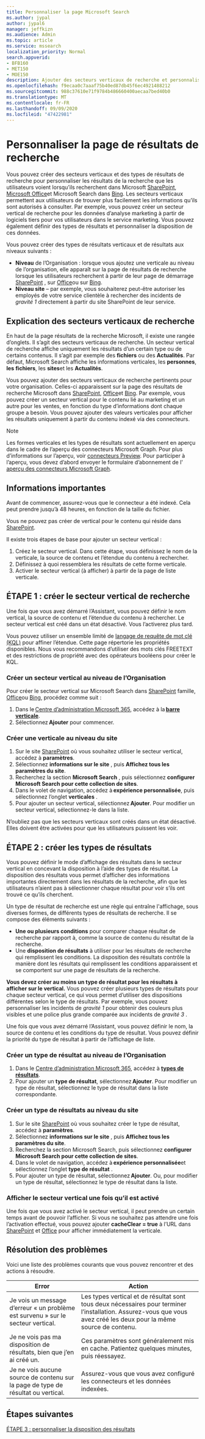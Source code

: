 ```yaml
---
title: Personnaliser la page Microsoft Search
ms.author: jypal
author: jypal6
manager: jeffkizn
ms.audience: Admin
ms.topic: article
ms.service: mssearch
localization_priority: Normal
search.appverid:
- BFB160
- MET150
- MOE150
description: Ajouter des secteurs verticaux de recherche et personnaliser les résultats de la recherche
ms.openlocfilehash: f9ecaa0c7aaaf75b40ed87db45f6ec4921488212
ms.sourcegitcommit: 988c37610e71f9784b486660400aecaa7bed40b0
ms.translationtype: MT
ms.contentlocale: fr-FR
ms.lasthandoff: 09/09/2020
ms.locfileid: "47422981"
---
```

# <a name="customize-the-search-results-page"></a>Personnaliser la page de résultats de recherche

Vous pouvez créer des secteurs verticaux et des types de résultats de recherche pour personnaliser les résultats de la recherche que les utilisateurs voient lorsqu’ils recherchent dans Microsoft [SharePoint](https://sharepoint.com/), [Microsoft Office](https://office.com)et Microsoft Search dans [Bing](https://bing.com). Les secteurs verticaux permettent aux utilisateurs de trouver plus facilement les informations qu’ils sont autorisés à consulter. Par exemple, vous pouvez créer un secteur vertical de recherche pour les données d’analyse marketing à partir de logiciels tiers pour vos utilisateurs dans le service marketing. Vous pouvez également définir des types de résultats et personnaliser la disposition de ces données.  

Vous pouvez créer des types de résultats verticaux et de résultats aux niveaux suivants :

- **Niveau** de l’Organisation : lorsque vous ajoutez une verticale au niveau de l’organisation, elle apparaît sur la page de résultats de recherche lorsque les utilisateurs recherchent à partir de leur page de démarrage [SharePoint](https://sharepoint.com/) , sur [Office](https://office.com)ou sur [Bing](https://bing.com).
- **Niveau site** – par exemple, vous souhaiterez peut-être autoriser les employés de votre service clientèle à rechercher des incidents de *gravité 1* directement à partir du site SharePoint de leur service.

## <a name="search-verticals-explained"></a>Explication des secteurs verticaux de recherche

En haut de la page résultats de la recherche Microsoft, il existe une rangée d’onglets. Il s’agit des secteurs verticaux de recherche. Un secteur vertical de recherche affiche uniquement les résultats d’un certain type ou de certains contenus. Il s’agit par exemple des **fichiers** ou des **Actualités**. Par défaut, Microsoft Search affiche les informations verticales, les **personnes**, **les** **fichiers**, les **sites**et les **Actualités**.  

Vous pouvez ajouter des secteurs verticaux de recherche pertinents pour votre organisation. Celles-ci apparaissent sur la page des résultats de recherche Microsoft dans [SharePoint](https://sharepoint.com/), [Office](https://Office.com)et [Bing](https://bing.com). Par exemple, vous pouvez créer un secteur vertical pour le contenu lié au marketing et un autre pour les ventes, en fonction du type d’informations dont chaque groupe a besoin. Vous pouvez ajouter des valeurs verticales pour afficher les résultats uniquement à partir du contenu indexé via des connecteurs.  

>[!NOTE]
> Les formes verticales et les types de résultats sont actuellement en aperçu dans le cadre de l’aperçu des connecteurs Microsoft Graph. Pour plus d’informations sur l’aperçu, voir [connecteurs Preview](connectors-preview.md). Pour participer à l’aperçu, vous devez d’abord envoyer le formulaire d’abonnement de l' [aperçu des connecteurs Microsoft Graph](https://forms.office.com/Pages/ResponsePage.aspx?id=v4j5cvGGr0GRqy180BHbRxWYgu82J_RFnMMATAS6_chUNVYwNU1CMDNZUDBSSDZKWVo2RDJDRjRLQi4u).

## <a name="things-to-consider"></a>Informations importantes

Avant de commencer, assurez-vous que le connecteur a été indexé. Cela peut prendre jusqu’à 48 heures, en fonction de la taille du fichier.

Vous ne pouvez pas créer de vertical pour le contenu qui réside dans [SharePoint](https://sharepoint.com/).

Il existe trois étapes de base pour ajouter un secteur vertical :

1. Créez le secteur vertical. Dans cette étape, vous définissez le nom de la verticale, la source de contenu et l’étendue du contenu à rechercher.
2. Définissez à quoi ressemblera les résultats de cette forme verticale.  
3. Activer le secteur vertical (à afficher) à partir de la page de liste verticale.

## <a name="step-1-create-the-search-vertical"></a>ÉTAPE 1 : créer le secteur vertical de recherche

Une fois que vous avez démarré l’Assistant, vous pouvez définir le nom vertical, la source de contenu et l’étendue du contenu à rechercher. Le secteur vertical est créé dans un état désactivé. Vous l’activerez plus tard.

Vous pouvez utiliser un ensemble limité de [langage de requête de mot clé (KQL)](https://docs.microsoft.com/sharepoint/dev/general-development/keyword-query-language-kql-syntax-reference) pour affiner l’étendue. Cette page répertorie les propriétés disponibles. Nous vous recommandons d’utiliser des mots clés FREETEXT et des restrictions de propriété avec des opérateurs booléens pour créer le KQL.

### <a name="create-a-vertical-at-the-organization-level"></a>Créer un secteur vertical au niveau de l’Organisation

Pour créer le secteur vertical sur Microsoft Search dans [SharePoint](https://sharepoint.com/) famille, [Office](https://office.com)ou [Bing](https://bing.com), procédez comme suit :

1. Dans le [Centre d’administration Microsoft 365](https://admin.microsoft.com), accédez à la [**barre verticale**](https://admin.microsoft.com/Adminportal/Home#/MicrosoftSearch/verticals).
1. Sélectionnez **Ajouter** pour commencer.  

### <a name="create-a-vertical-at-the-site-level"></a>Créer une verticale au niveau du site

1. Sur le site [SharePoint](https://sharepoint.com/) où vous souhaitez utiliser le secteur vertical, accédez à **paramètres**.
1. Sélectionnez **informations sur le site** , puis **Affichez tous les paramètres du site**.
1. Recherchez la section **Microsoft Search** , puis sélectionnez **configurer Microsoft Search pour cette collection de sites**.
1. Dans le volet de navigation, accédez à **expérience personnalisée**, puis sélectionnez l’onglet **verticales** .
1. Pour ajouter un secteur vertical, sélectionnez **Ajouter**.
  Pour modifier un secteur vertical, sélectionnez-le dans la liste.

N’oubliez pas que les secteurs verticaux sont créés dans un état désactivé. Elles doivent être activées pour que les utilisateurs puissent les voir.

## <a name="step-2-create-the-result-types"></a>ÉTAPE 2 : créer les types de résultats

Vous pouvez définir le mode d’affichage des résultats dans le secteur vertical en concevant la disposition à l’aide des types de résultat. La disposition des résultats vous permet d’afficher des informations importantes directement dans les résultats de la recherche, afin que les utilisateurs n’aient pas à sélectionner chaque résultat pour voir s’ils ont trouvé ce qu’ils cherchent.

Un type de résultat de recherche est une règle qui entraîne l'affichage, sous diverses formes, de différents types de résultats de recherche. Il se compose des éléments suivants :

- **Une ou plusieurs conditions** pour comparer chaque résultat de recherche par rapport à, comme la source de contenu du résultat de la recherche.  
- Une **disposition de résultats** à utiliser pour les résultats de recherche qui remplissent les conditions. La disposition des résultats contrôle la manière dont les résultats qui remplissent les conditions apparaissent et se comportent sur une page de résultats de la recherche.

**Vous devez créer au moins un type de résultat pour les résultats à afficher sur le vertical.** Vous pouvez créer plusieurs types de résultats pour chaque secteur vertical, ce qui vous permet d’utiliser des dispositions différentes selon le type de résultats. Par exemple, vous pouvez personnaliser les incidents de *gravité 1* pour obtenir des couleurs plus visibles et une police plus grande comparée aux incidents de *gravité 3* .

Une fois que vous avez démarré l’Assistant, vous pouvez définir le nom, la source de contenu et les conditions du type de résultat. Vous pouvez définir la priorité du type de résultat à partir de l’affichage de liste.
  
### <a name="create-a-result-type-at-the-organization-level"></a>Créer un type de résultat au niveau de l’Organisation

1. Dans le [Centre d’administration Microsoft 365](https://admin.microsoft.com), accédez à [**types de résultats**](https://admin.microsoft.com/Adminportal/Home#/MicrosoftSearch/resulttypes).
1. Pour ajouter un **type de résultat**, sélectionnez **Ajouter**. Pour modifier un type de résultat, sélectionnez le type de résultat dans la liste correspondante.

### <a name="create-a-results-type-at-the-site-level"></a>Créer un type de résultats au niveau du site

1. Sur le site [SharePoint](https://sharepoint.com/) où vous souhaitez créer le type de résultat, accédez à **paramètres**.
1. Sélectionnez **informations sur le site** , puis **Affichez tous les paramètres du site**.
1. Recherchez la section Microsoft Search, puis sélectionnez **configurer Microsoft Search pour cette collection de sites**.
1. Dans le volet de navigation, accédez à **expérience personnalisée**et sélectionnez l’onglet **type de résultat** .
1. Pour ajouter un type de résultat, sélectionnez **Ajouter**.  Ou, pour modifier un type de résultat, sélectionnez le type de résultat dans la liste.

### <a name="view-the-vertical-after-its-enabled"></a>Afficher le secteur vertical une fois qu’il est activé

Une fois que vous avez activé le secteur vertical, il peut prendre un certain temps avant de pouvoir l’afficher. Si vous ne souhaitez pas attendre une fois l’activation effectué, vous pouvez ajouter **cacheClear = true** à l’URL dans [SharePoint](https://sharepoint.com/) et [Office](https://office.com) pour afficher immédiatement la verticale.

## <a name="troubleshooting"></a>Résolution des problèmes

Voici une liste des problèmes courants que vous pouvez rencontrer et des actions à résoudre.

|Error  |Action  |
|---------|---------|
| Je vois un message d’erreur « un problème est survenu » sur le secteur vertical. | Les types vertical et de résultat sont tous deux nécessaires pour terminer l’installation. Assurez-vous que vous avez créé les deux pour la même source de contenu. |
| Je ne vois pas ma disposition de résultats, bien que j’en ai créé un. | Ces paramètres sont généralement mis en cache. Patientez quelques minutes, puis réessayez.        |
| Je ne vois aucune source de contenu sur la page de type de résultat ou vertical. | Assurez-vous que vous avez configuré les connecteurs et les données indexées.   |

## <a name="next-steps"></a>Étapes suivantes

[ÉTAPE 3 : personnaliser la disposition des résultats](customize-results-layout.md)
